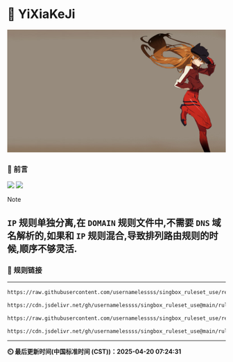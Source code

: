 
# 🧸 YiXiaKeJi
![](https://raw.githubusercontent.com/usernamelessss/picture-bed/main/images/202504042256831.jpg)
### 📣 前言
![](https://shields.io/badge/-移除重复规则-ff69b4) ![](https://shields.io/badge/-IP&nbsp;规则单独存放不与&nbsp;DOMAIN&nbsp;等混合-green)
> [!NOTE]
**`IP` 规则单独分离,在 `DOMAIN` 规则文件中,不需要 `DNS` 域名解析的,如果和 `IP` 规则混合,导致排列路由规则的时候,顺序不够灵活.**
---

###  🔗 规则链接
---

```url
https://raw.githubusercontent.com/usernamelessss/singbox_ruleset_use/refs/heads/main/rule/YiXiaKeJi/YiXiaKeJi_No_IP.json
```

```url
https://cdn.jsdelivr.net/gh/usernamelessss/singbox_ruleset_use@main/rule/YiXiaKeJi/YiXiaKeJi_No_IP.json
```

```url
https://raw.githubusercontent.com/usernamelessss/singbox_ruleset_use/refs/heads/main/rule/YiXiaKeJi/YiXiaKeJi_No_IP.srs
```

```url
https://cdn.jsdelivr.net/gh/usernamelessss/singbox_ruleset_use@main/rule/YiXiaKeJi/YiXiaKeJi_No_IP.srs
```

---
**⏲️ 最后更新时间(中国标准时间 (CST))：2025-04-20 07:24:31**